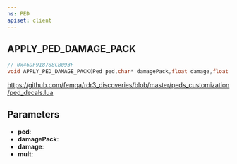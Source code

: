 ```yaml
---
ns: PED
apiset: client
---
```

## APPLY_PED_DAMAGE_PACK

```c
// 0x46DF918788CB093F
void APPLY_PED_DAMAGE_PACK(Ped ped,char* damagePack,float damage,float mult);
```

https://github.com/femga/rdr3_discoveries/blob/master/peds_customization/ped_decals.lua

## Parameters
* **ped**:
* **damagePack**:
* **damage**:
* **mult**: